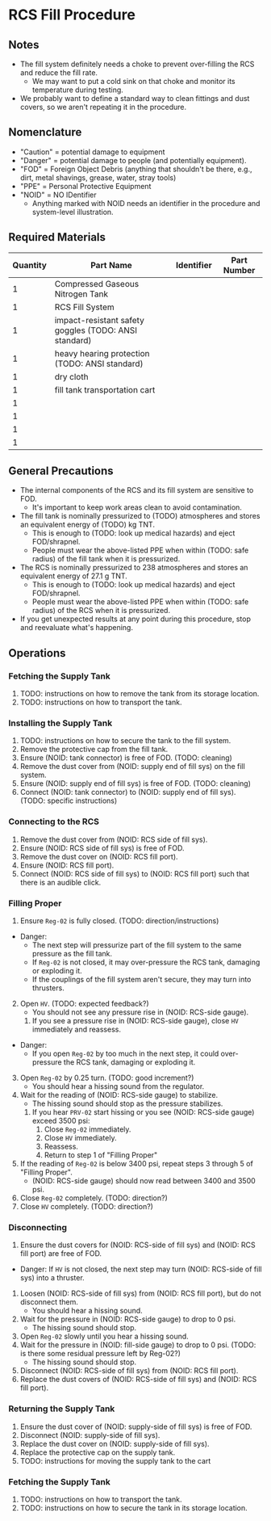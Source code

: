 # RCS Fill Procedure
## Notes
- The fill system definitely needs a choke to prevent over-filling the RCS and reduce the fill rate.
    - We may want to put a cold sink on that choke and monitor its temperature during testing.
- We probably want to define a standard way to clean fittings and dust covers,
  so we aren't repeating it in the procedure.
## Nomenclature
- "Caution" = potential damage to equipment
- "Danger" = potential damage to people (and potentially equipment).
- "FOD" = Foreign Object Debris (anything that shouldn't be there, e.g., dirt, metal shavings, grease, water, stray tools)
- "PPE" = Personal Protective Equipment
- "NOID" = NO IDentifier
    - Anything marked with NOID needs an identifier in the procedure and system-level illustration.

## Required Materials
| Quantity | Part Name | Identifier | Part Number
| -------- | --------- | ---------- | -----------
| 1 | Compressed Gaseous Nitrogen Tank |  |  
| 1 | RCS Fill System |  |  
| 1 | impact-resistant safety goggles (TODO: ANSI standard) |  |  
| 1 | heavy hearing protection (TODO: ANSI standard) |  |  
| 1 | dry cloth |  |  
| 1 | fill tank transportation cart |  |  
| 1 |  |  |  
| 1 |  |  |  
| 1 |  |  |  
| 1 |  |  |  

## General Precautions
- The internal components of the RCS and its fill system are sensitive to FOD.
    - It's important to keep work areas clean to avoid contamination.
- The fill tank is nominally pressurized to (TODO) atmospheres and stores an equivalent energy of (TODO) kg TNT.
    - This is enough to (TODO: look up medical hazards) and eject FOD/shrapnel.
    - People must wear the above-listed PPE when within (TODO: safe radius) of the fill tank when it is pressurized.
- The RCS is nominally pressurized to 238 atmospheres and stores an equivalent energy of 27.1 g TNT.
    - This is enough to (TODO: look up medical hazards) and eject FOD/shrapnel.
    - People must wear the above-listed PPE when within (TODO: safe radius) of the RCS when it is pressurized.
- If you get unexpected results at any point during this procedure, stop and reevaluate what's happening.

## Operations
### Fetching the Supply Tank
1. TODO: instructions on how to remove the tank from its storage location.
1. TODO: instructions on how to transport the tank.

### Installing the Supply Tank
1. TODO: instructions on how to secure the tank to the fill system.
1. Remove the protective cap from the fill tank.
1. Ensure (NOID: tank connector) is free of FOD. (TODO: cleaning)
1. Remove the dust cover from (NOID: supply end of fill sys) on the fill system.
1. Ensure (NOID: supply end of fill sys) is free of FOD. (TODO: cleaning)
1. Connect (NOID: tank connector) to (NOID: supply end of fill sys). (TODO: specific instructions)

### Connecting to the RCS
1. Remove the dust cover from (NOID: RCS side of fill sys).
1. Ensure (NOID: RCS side of fill sys) is free of FOD.
1. Remove the dust cover on (NOID: RCS fill port).
1. Ensure (NOID: RCS fill port).
1. Connect (NOID: RCS side of fill sys) to (NOID: RCS fill port) such that there is an audible click.

### Filling Proper
1. Ensure `Reg-02` is fully closed. (TODO: direction/instructions)
- Danger: 
    - The next step will pressurize part of the fill system to the same pressure as the fill tank.
    - If `Reg-02` is not closed, it may over-pressure the RCS tank, damaging or exploding it.
    - If the couplings of the fill system aren't secure, they may turn into thrusters.
2. Open `HV`. (TODO: expected feedback?)
    - You should not see any pressure rise in (NOID: RCS-side gauge).
    1. If you see a pressure rise in (NOID: RCS-side gauge), close `HV` immediately and reassess.
- Danger: 
    - If you open `Reg-02` by too much in the next step, it could over-pressure the RCS tank, damaging or exploding it.
3. Open `Reg-02` by 0.25 turn. (TODO: good increment?)
    - You should hear a hissing sound from the regulator.
4. Wait for the reading of (NOID: RCS-side gauge) to stabilize.
    - The hissing sound should stop as the pressure stabilizes.
    1. If you hear `PRV-02` start hissing or you see (NOID: RCS-side gauge) exceed 3500 psi:
        1. Close `Reg-02` immediately.
        1. Close `HV` immediately.
        1. Reassess.
        1. Return to step 1 of "Filling Proper"
5. If the reading of `Reg-02` is below 3400 psi, repeat steps 3 through 5 of "Filling Proper".
    - (NOID: RCS-side gauge) should now read between 3400 and 3500 psi.
1. Close `Reg-02` completely. (TODO: direction?)
1. Close `HV` completely. (TODO: direction?)

### Disconnecting
1. Ensure the dust covers for (NOID: RCS-side of fill sys) and (NOID: RCS fill port) are free of FOD.
- Danger: If `HV` is not closed, the next step may turn (NOID: RCS-side of fill sys) into a thruster.
1. Loosen (NOID: RCS-side of fill sys) from (NOID: RCS fill port), but do not disconnect them.
    - You should hear a hissing sound.
1. Wait for the pressure in (NOID: RCS-side gauge) to drop to 0 psi.
    - The hissing sound should stop.
1. Open `Reg-02` slowly until you hear a hissing sound.
1. Wait for the pressure in (NOID: fill-side gauge) to drop to 0 psi. (TODO: is there some residual pressure left by Reg-02?)
    - The hissing sound should stop.
1. Disconnect (NOID: RCS-side of fill sys) from (NOID: RCS fill port).
1. Replace the dust covers of (NOID: RCS-side of fill sys) and (NOID: RCS fill port).


### Returning the Supply Tank
1. Ensure the dust cover of (NOID: supply-side of fill sys) is free of FOD.
1. Disconnect (NOID: supply-side of fill sys).
1. Replace the dust cover on (NOID: supply-side of fill sys).
1. Replace the protective cap on the supply tank.
1. TODO: instructions for moving the supply tank to the cart

### Fetching the Supply Tank
1. TODO: instructions on how to transport the tank.
1. TODO: instructions on how to secure the tank in its storage location.
